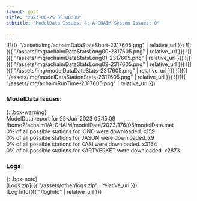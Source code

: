 ```yaml
---
layout: post
title: "2023-06-25 05:00:00"
subtitle: "ModelData Issues: 4; A-CHAIM System Issues: 0"

---
```


![]({{ "/assets/img/achaimDataStatsShort-2317605.png" | relative_url }})
![]({{ "/assets/img/achaimDataStatsLong00-2317605.png" | relative_url }})
![]({{ "/assets/img/achaimDataStatsLong01-2317605.png" | relative_url }})
![]({{ "/assets/img/achaimDataStatsLong02-2317605.png" | relative_url }})
![]({{ "/assets/img/modelDataDataStats-2317605.png" | relative_url }})
![]({{ "/assets/img/modelDataStationStats-2317605.png" | relative_url }})
![]({{ "/assets/img/achaimRunTime-2317605.png" | relative_url }})


### ModelData Issues:  
  
{: .box-warning}  
 ModelData report for 25-Jun-2023 05:15:09   
 /home2/achaim1/A-CHAIM/modelData/2023/176/05/modelData.mat   
 0% of all possible stations for IONO were downloaded. x159   
 0% of all possible stations for JASON were downloaded. x9   
 0% of all possible stations for KASI were downloaded. x3164   
 0% of all possible stations for KARTVERKET were downloaded. x2873   
  


### Logs:  
  
{: .box-note}  
[Logs.zip]({{ "/assets/other/logs.zip" | relative_url }})  
[Log Info]({{ "/logInfo" | relative_url }})  
